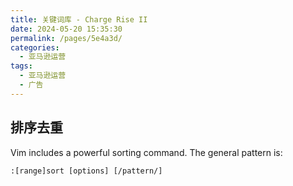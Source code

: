 ```yaml
---
title: 关键词库 - Charge Rise II
date: 2024-05-20 15:35:30
permalink: /pages/5e4a3d/
categories: 
  - 亚马逊运营
tags: 
  - 亚马逊运营
  - 广告
---
```


## 排序去重

Vim includes a powerful sorting command. The general pattern is:

`:[range]sort [options] [/pattern/]`
